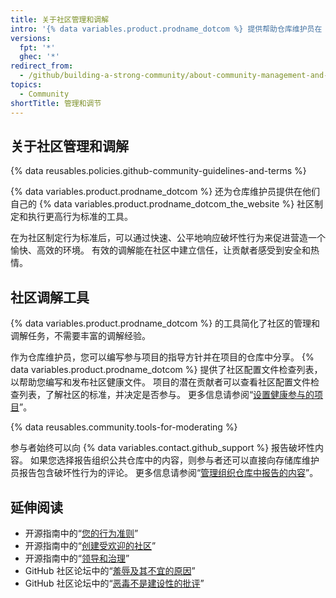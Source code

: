```yaml
---
title: 关于社区管理和调解
intro: '{% data variables.product.prodname_dotcom %} 提供帮助仓库维护员在 {% data variables.product.prodname_dotcom_the_website %} 社区建立和执行行为标准的工具。'
versions:
  fpt: '*'
  ghec: '*'
redirect_from:
  - /github/building-a-strong-community/about-community-management-and-moderation
topics:
  - Community
shortTitle: 管理和调节
---
```


## 关于社区管理和调解

{% data reusables.policies.github-community-guidelines-and-terms %}

{% data variables.product.prodname_dotcom %} 还为仓库维护员提供在他们自己的 {% data variables.product.prodname_dotcom_the_website %} 社区制定和执行更高行为标准的工具。

在为社区制定行为标准后，可以通过快速、公平地响应破坏性行为来促进营造一个愉快、高效的环境。 有效的调解能在社区中建立信任，让贡献者感受到安全和热情。

## 社区调解工具

{% data variables.product.prodname_dotcom %} 的工具简化了社区的管理和调解任务，不需要丰富的调解经验。

作为仓库维护员，您可以编写参与项目的指导方针并在项目的仓库中分享。 {% data variables.product.prodname_dotcom %} 提供了社区配置文件检查列表，以帮助您编写和发布社区健康文件。 项目的潜在贡献者可以查看社区配置文件检查列表，了解社区的标准，并决定是否参与。 更多信息请参阅“[设置健康参与的项目](/communities/setting-up-your-project-for-healthy-contributions)”。

{% data reusables.community.tools-for-moderating %}

参与者始终可以向 {% data variables.contact.github_support %} 报告破坏性内容。 如果您选择报告组织公共仓库中的内容，则参与者还可以直接向存储库维护员报告包含破坏性行为的评论。 更多信息请参阅“[管理组织仓库中报告的内容](/communities/moderating-comments-and-conversations/managing-reported-content-in-your-organizations-repository)”。

## 延伸阅读

- 开源指南中的“[您的行为准则](https://opensource.guide/code-of-conduct/)”
- 开源指南中的“[创建受欢迎的社区](https://opensource.guide/building-community/)”
- 开源指南中的“[领导和治理](https://opensource.guide/leadership-and-governance/)”
- GitHub 社区论坛中的“[羞辱及其不宜的原因](https://github.community/t5/Studies-in-Community/Shaming-and-why-it-is-inappropriate/ba-p/12728)”
- GitHub 社区论坛中的“[恶毒不是建设性的批评](https://github.community/t5/Studies-in-Community/Being-toxic-is-not-constructive-criticism/ba-p/8029)”

